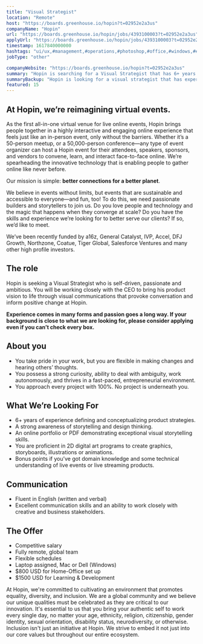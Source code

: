 ```yaml
---
title: "Visual Strategist"
location: "Remote"
host: "https://boards.greenhouse.io/hopin?t=02952e2a3us"
companyName: "Hopin"
url: "https://boards.greenhouse.io/hopin/jobs/4393100003?t=02952e2a3us"
applyUrl: "https://boards.greenhouse.io/hopin/jobs/4393100003?t=02952e2a3us#app"
timestamp: 1617840000000
hashtags: "ui/ux,#management,#operations,#photoshop,#office,#windows,##English"
jobType: "other"

companyWebsite: "https://boards.greenhouse.io/hopin?t=02952e2a3us"
summary: "Hopin is searching for a Visual Strategist that has 6+ years of experience defining and conceptualizing product strategies."
summaryBackup: "Hopin is looking for a visual strategist that has experience in: #windows, #ui/ux, #management."
featured: 15
---
```


## At Hopin, we’re reimagining virtual events.

As the first all-in-one virtual venue for live online events, Hopin brings people together in a highly interactive and engaging online experience that feels just like an in-person event, only without the barriers. Whether it’s a 50-person meetup, or a 50,000-person conference—any type of event organizer can host a Hopin event for their attendees, speakers, sponsors, and vendors to convene, learn, and interact face-to-face online. We’re spearheading the innovative technology that is enabling people to gather online like never before.

Our mission is simple: **better connections for a better planet**. 

We believe in events without limits, but events that are sustainable and accessible to everyone—and fun, too! To do this, we need passionate builders and storytellers to join us. Do you love people and technology and the magic that happens when they converge at scale? Do you have the skills and experience we’re looking for to better serve our clients? If so, we’d like to meet.

We’ve been recently funded by a16z, General Catalyst, IVP, Accel, DFJ Growth, Northzone, Coatue, Tiger Global, Salesforce Ventures and many other high profile investors.

## The role

Hopin is seeking a Visual Strategist who is self-driven, passionate and ambitious. You will be working closely with the CEO to bring his product vision to life through visual communications that provoke conversation and inform positive change at Hopin.

**Experience comes in many forms and passion goes a long way. If your background is close to what we are looking for, please consider applying even if you can’t check every box.**

## About you

*   You take pride in your work, but you are flexible in making changes and hearing others’ thoughts.
*   You possess a strong curiosity, ability to deal with ambiguity, work autonomously, and thrives in a fast-paced, entrepreneurial environment.
*   You approach every project with 100%. No project is underneath you.

## What We’re Looking For

*   6+ years of experience defining and conceptualizing product strategies.
*   A strong awareness of storytelling and design thinking.
*   An online portfolio or PDF demonstrating exceptional visual storytelling skills.
*   You are proficient in 2D digital art programs to create graphics, storyboards, illustrations or animations.
*   Bonus points if you’ve got domain knowledge and some technical understanding of live events or live streaming products.

## Communication

*   Fluent in English (written and verbal)
*   Excellent communication skills and an ability to work closely with creative and business stakeholders.

## The Offer

*   Competitive salary
*   Fully remote, global team
*   Flexible schedules
*   Laptop assigned, Mac or Dell (Windows)
*   $800 USD for Home-Office set up
*   $1500 USD for Learning & Development

At Hopin, we're committed to cultivating an environment that promotes equality, diversity, and inclusion. We are a global community and we believe our unique qualities must be celebrated as they are critical to our innovation. It's essential to us that you bring your authentic self to work every single day, no matter your age, ethnicity, religion, citizenship, gender identity, sexual orientation, disability status, neurodiversity, or otherwise. Inclusion isn't just an initiative at Hopin. We strive to embed it not just into our core values but throughout our entire ecosystem.

